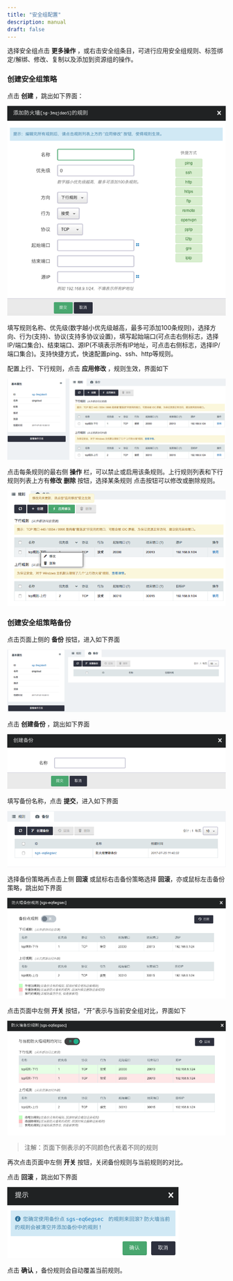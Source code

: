 ```yaml
---
title: "安全组配置"
description: manual
draft: false
---
```


选择安全组点击 **更多操作** ，或右击安全组条目，可进行应用安全组规则、标签绑定/解绑、修改、复制以及添加到资源组的操作。

### 创建安全组策略

点击 **创建** ，跳出如下界面：

![](../../_images/create_sg_4.png)

填写规则名称、优先级(数字越小优先级越高，最多可添加100条规则)，选择方向、行为(支持)、协议(支持多协议设置)，填写起始端口(可点击右侧标志，选择IP/端口集合)、结束端口、源IP(不填表示所有IP地址，可点击右侧标志，选择IP/端口集合)。支持快捷方式，快速配置ping、ssh、http等规则。

配置上行、下行规则，点击 **应用修改** ，规则生效，界面如下

![](../../_images/create_sg_5.png)

点击每条规则的最右侧 **操作** 栏，可以禁止或启用该条规则。上行规则列表和下行规则列表上方有**修改**  **删除** 按钮，选择某条规则 点击按钮可以修改或删除规则。

![](../../_images/create_sg_6.png)


### 创建安全组策略备份

点击页面上侧的 **备份** 按钮，进入如下界面

![](../../_images/create_sg_7.png)

点击 **创建备份** ，跳出如下界面

![](../../_images/create_sg_8.png)

填写备份名称，点击 **提交**，进入如下界面

![](../../_images/create_sg_9.png)

选择备份策略再点击上侧 **回滚** 或鼠标右击备份策略选择 **回滚**，亦或鼠标左击备份策略，跳出如下界面

![](../../_images/create_sg_10.png)

点击页面中左侧 **开关** 按钮，“开”表示与当前安全组对比，界面如下

![](../../_images/create_sg_11.png)

> 注解：页面下侧表示的不同颜色代表着不同的规则

再次点击页面中左侧 **开关** 按钮，关闭备份规则与当前规则的对比。

点击 **回滚** ，跳出如下界面

![](../../_images/create_sg_13.png)

点击 **确认** ，备份规则会自动覆盖当前规则。

